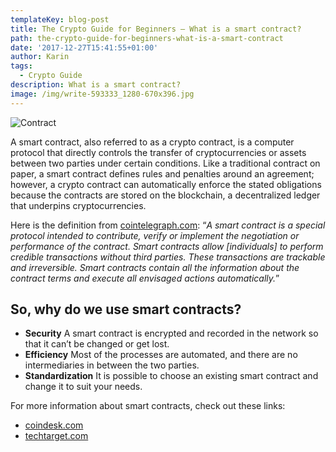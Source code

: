 ```yaml
---
templateKey: blog-post
title: The Crypto Guide for Beginners – What is a smart contract?
path: the-crypto-guide-for-beginners-what-is-a-smart-contract
date: '2017-12-27T15:41:55+01:00'
author: Karin
tags:
  - Crypto Guide
description: What is a smart contract?
image: /img/write-593333_1280-670x396.jpg
---
```

![Contract](/img/writing-1149962_640.jpg)

A smart contract, also referred to as a crypto contract, is a computer protocol that directly controls the transfer of cryptocurrencies or assets between two parties under certain conditions. Like a traditional contract on paper, a smart contract defines rules and penalties around an agreement; however, a crypto contract can automatically enforce the stated obligations because the contracts are stored on the blockchain, a decentralized ledger that underpins cryptocurrencies.



Here is the definition from [cointelegraph.com](https://cointelegraph.com/explained/smart-contracts-explained): “_A smart contract is a special protocol intended to contribute, verify or implement the negotiation or performance of the contract. Smart contracts allow \[individuals] to perform credible transactions without third parties. These transactions are trackable and irreversible. Smart contracts contain all the information about the contract terms and execute all envisaged actions automatically._”



## So, why do we use smart contracts?

* **Security** A smart contract is encrypted and recorded in the network so that it can’t be changed or get lost.
* **Efficiency**  Most of the processes are automated, and there are no intermediaries in between the two parties.
* **Standardization**  It is possible to choose an existing smart contract and change it to suit your needs.

For more information about smart contracts, check out these links:



* [coindesk.com](https://www.coindesk.com/information/ethereum-smart-contracts-work/)
* [techtarget.com](https://ico.conda.online/searchcompliance.techtarget.com/definition/smart-contract)
